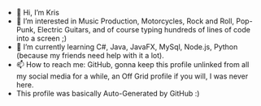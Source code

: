 - 👋 Hi, I’m Kris
- 👀 I’m interested in Music Production, Motorcycles, Rock and Roll, Pop-Punk, Electric Guitars, and of course typing hundreds of lines of code into a screen ;)
- 🌱 I’m currently learning C#, Java, JavaFX, MySql, Node.js, Python (because my friends need help with it a lot).
- 📫 How to reach me: GitHub, gonna keep this profile unlinked from all my social media for a while, an Off Grid profile if you will, I was never here.
- This profile was basically Auto-Generated by GitHub :)

<!---
NoGodUpHereOnlyDoge/NoGodUpHereOnlyDoge is a ✨ special ✨ repository because its `README.md` (this file) appears on your GitHub profile.
You can click the Preview link to take a look at your changes.
--->

